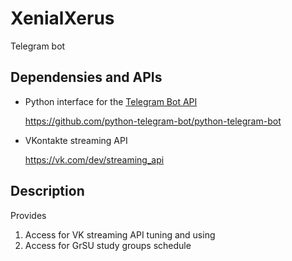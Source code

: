 # XenialXerus
Telegram bot
## Dependensies and APIs
+ Python interface for the [Telegram Bot API](https://core.telegram.org/bots/api)

  https://github.com/python-telegram-bot/python-telegram-bot

+ VKontakte streaming API

  https://vk.com/dev/streaming_api
## Description
Provides 
1. Access for VK streaming API tuning and using
2. Access for GrSU study groups schedule

